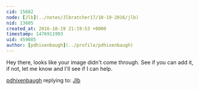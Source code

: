 ```yaml
---
cid: 15682
node: [Jlb](../notes/Jlbratcher17/10-19-2016/jlb)
nid: 13605
created_at: 2016-10-19 21:19:53 +0000
timestamp: 1476911993
uid: 459085
author: [pdhixenbaugh](../profile/pdhixenbaugh)
---
```


Hey there, looks like your image didn't come through. See if you can add it, if not, let me know and I'll see if I can help.

[pdhixenbaugh](../profile/pdhixenbaugh) replying to: [Jlb](../notes/Jlbratcher17/10-19-2016/jlb)

